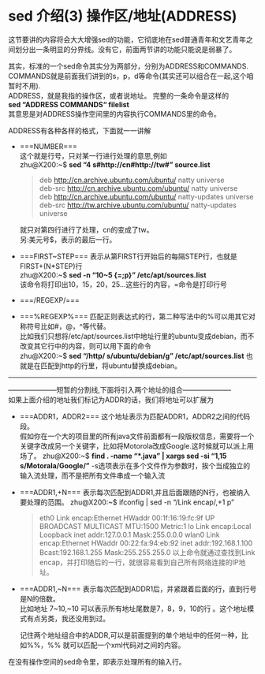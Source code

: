 # sed 介绍(3) 操作区/地址(ADDRESS)
这节要讲的内容将会大大增强sed的功能，它彻底地在sed普通青年和文艺青年之间划分出一条明显的分界线。没有它，前面两节讲的功能只能说是弱暴了。

其实，标准的一个sed命令其实分为两部分，分别为ADDRESS和COMMANDS.  
COMMANDS就是前面我们讲到的s，p，d等命令(其实还可以组合在一起,这个咱暂时不用).   
ADDRESS，就是我指的操作区，或者说地址。 完整的一条命令是这样的  
**sed “ADDRESS COMMANDS“ filelist**  
其意思是对ADDRESS操作空间里的内容执行COMMANDS里的命令。

ADDRESS有各种各样的格式，下面就一一讲解

* ===NUMBER===  
    这个就是行号，只对某一行进行处理的意思,例如  
zhu@X200:~$ **sed “4 s#http://cn#http://tw#” source.list**

    >deb http://cn.archive.ubuntu.com/ubuntu/ natty universe  
    >deb-src http://cn.archive.ubuntu.com/ubuntu/ natty universe  
    >deb http://cn.archive.ubuntu.com/ubuntu/ natty-updates universe  
    >deb-src http://tw.archive.ubuntu.com/ubuntu/ natty-updates universe
    
    就只对第四行进行了处理，cn的变成了tw。  
    另:美元号$，表示的最后一行。

* ===FIRST~STEP===
    表示从第FIRST行开始后的每隔STEP行，也就是FIRST+(N*STEP)行  
zhu@X200:~$ **sed -n “10~5 {=;p}” /etc/apt/sources.list**  
该命令将打印出10，15，20，25…这些行的内容，=命令是打印行号

* ===/REGEXP/===
* ===\%REGEXP%===
    匹配正则表达式的行，第二种写法中的%可以用其它对称符号比如#，@，^等代替。  
    比如我们只想将/etc/apt/sources.list中地址行里的ubuntu变成debian，而不改变其它行中的内容，则可以用下面的命令  
    zhu@X200:~$ **sed “/http/ s/ubuntu/debian/g” /etc/apt/sources.list**
    也就是在匹配到http的行里，将ubuntu替换成debian。

---------------------------------------------------
———————短暂的分割线,下面将引入两个地址的组合———————  
如果上面介绍的地址我们标记为ADDR的话，我们将地址可以扩展为

* ===ADDR1，ADDR2===
    这个地址表示为匹配ADDR1，ADDR2之间的代码段。  
    假如你在一个大的项目里的所有java文件前面都有一段版权信息，需要将一个关键字改成另一个关键字，比如将Motorola改成Google.这时候就可以派上用场了。
    zhu@X200:~$ **find . -name “\*.java” | xargs sed -si “1,15 s/Motorala/Google/”**
    -s选项表示在多个文件作为参数时，挨个当成独立的输入流处理，而不是把所有文件串成一个输入流

* ===ADDR1,+N===
    表示每次匹配到ADDR1,并且后面跟随的N行，也被纳入要处理的范围。
    zhu@X200:~$ ifconfig | sed -n “/Link encap/,+1 p”
    >eth0 Link encap:Ethernet HWaddr 00:1f:16:19:fc:9f
    >UP BROADCAST MULTICAST MTU:1500 Metric:1
    >lo Link encap:Local Loopback
    >inet addr:127.0.0.1 Mask:255.0.0.0
    >wlan0 Link encap:Ethernet HWaddr 00:22:fa:94:eb:92
    >inet addr:192.168.1.100 Bcast:192.168.1.255 Mask:255.255.255.0
    以上命令就通过查找到Link encap，并打印随后的一行，就很容易看到自己所有网络连接的IP地址。

* ===ADDR1,~N===
    表示每次匹配到ADDR1后，并紧跟着后面的行，直到行号是N的倍数。  
    比如地址 7~10,~10 可以表示所有地址尾数是7，8，9，10的行 。这个地址模式有点另类，我还没用到过。

    记住两个地址组合中的ADDR,可以是前面提到的单个地址中的任何一种，比如\%%，\%% 就可以匹配一个xml代码对之间的内容。

在没有操作空间的sed命令里，即表示处理所有的输入行。
